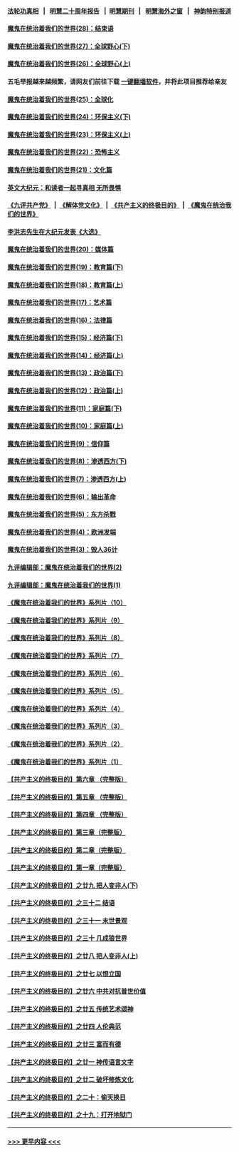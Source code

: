 #### [法轮功真相](https://github.com/gfw-breaker/truth/blob/master/README.md?t=0) &nbsp;&nbsp;|&nbsp;&nbsp; [明慧二十周年报告](https://github.com/gfw-breaker/mh-reports/blob/master/README.md?t=0) &nbsp;&nbsp;|&nbsp;&nbsp;[明慧期刊](https://github.com/gfw-breaker/mh-qikan) &nbsp;&nbsp;|&nbsp;&nbsp; [明慧海外之窗](https://github.com/gfw-breaker/mh-news/blob/master/README.md?t=0) &nbsp;&nbsp;|&nbsp;&nbsp; [神韵特别报道](https://github.com/gfw-breaker/mh-news/blob/master/shenyun.md?t=0)
#### [魔鬼在统治着我们的世界(28)：结束语](../pages/nsc422/n10936246.md?t=06291352) 
#### [魔鬼在统治着我们的世界(27)：全球野心(下)](../pages/nsc422/n10928319.md?t=06291352) 
#### [魔鬼在统治着我们的世界(26)：全球野心(上)](../pages/nsc422/n10900318.md?t=06291352) 
#### 五毛举报越来越频繁，请网友们前往下载 [一键翻墙软件](https://github.com/gfw-breaker/ssr-accounts)，并将此项目推荐给亲友
#### [魔鬼在统治着我们的世界(25)：全球化](../pages/nsc422/n10788205.md?t=06291352) 
#### [魔鬼在统治着我们的世界(24)：环保主义(下)](../pages/nsc422/n10695307.md?t=06291352) 
#### [魔鬼在统治着我们的世界(23)：环保主义(上)](../pages/nsc422/n10688613.md?t=06291352) 
#### [魔鬼在统治着我们的世界(22)：恐怖主义](../pages/nsc422/n10614727.md?t=06291352) 
#### [魔鬼在统治着我们的世界(21)：文化篇](../pages/nsc422/n10597706.md?t=06291352) 
#### [英文大纪元：和读者一起寻真相 无所畏惧](../pages/nsc422/n12542027.md?t=06291352) 
#### [《九评共产党》](https://github.com/begood0513/9ping.md/blob/master/README.md) &nbsp;|&nbsp; [《解体党文化》](../../../../jtdwh.md/blob/master/README.md)  &nbsp;|&nbsp; [《共产主义的终极目的》](../../../../gczydzjmd.md/blob/master/README.md) &nbsp;|&nbsp; [《魔鬼在统治我们的世界》](../../../../mgztzwmdsj.md/blob/master/README.md) 
#### [李洪志先生在大纪元发表《大选》](../pages/nsc422/n12534746.md?t=06291352) 
#### [魔鬼在统治着我们的世界(20)：媒体篇](../pages/nsc422/n10586579.md?t=06291352) 
#### [魔鬼在统治着我们的世界(19)：教育篇(下)](../pages/nsc422/n10564808.md?t=06291352) 
#### [魔鬼在统治着我们的世界(18)：教育篇(上)](../pages/nsc422/n10526970.md?t=06291352) 
#### [魔鬼在统治着我们的世界(17)：艺术篇](../pages/nsc422/n10499093.md?t=06291352) 
#### [魔鬼在统治着我们的世界(16)：法律篇](../pages/nsc422/n10485969.md?t=06291352) 
#### [魔鬼在统治着我们的世界(15)：经济篇(下)](../pages/nsc422/n10469975.md?t=06291352) 
#### [魔鬼在统治着我们的世界(14)：经济篇(上)](../pages/nsc422/n10457370.md?t=06291352) 
#### [魔鬼在统治着我们的世界(13)：政治篇(下)](../pages/nsc422/n10448270.md?t=06291352) 
#### [魔鬼在统治着我们的世界(12)：政治篇(上)](../pages/nsc422/n10444576.md?t=06291352) 
#### [魔鬼在统治着我们的世界(11)：家庭篇(下)](../pages/nsc422/n10440961.md?t=06291352) 
#### [魔鬼在统治着我们的世界(10)：家庭篇(上)](../pages/nsc422/n10435448.md?t=06291352) 
#### [魔鬼在统治着我们的世界(9)：信仰篇](../pages/nsc422/n10432159.md?t=06291352) 
#### [魔鬼在统治着我们的世界(8)：渗透西方(下)](../pages/nsc422/n10429603.md?t=06291352) 
#### [魔鬼在统治着我们的世界(7)：渗透西方(上)](../pages/nsc422/n10426013.md?t=06291352) 
#### [魔鬼在统治着我们的世界(6)：输出革命](../pages/nsc422/n10421536.md?t=06291352) 
#### [魔鬼在统治着我们的世界(5)：东方杀戮](../pages/nsc422/n10417707.md?t=06291352) 
#### [魔鬼在统治着我们的世界(4)：欧洲发端](../pages/nsc422/n10414890.md?t=06291352) 
#### [魔鬼在统治着我们的世界(3)：毁人36计](../pages/nsc422/n10411583.md?t=06291352) 
#### [九评编辑部：魔鬼在统治着我们的世界(2)](../pages/nsc422/n10410036.md?t=06291352) 
#### [九评编辑部：魔鬼在统治着我们的世界(1)](../pages/nsc422/n10406825.md?t=06291352) 
#### [《魔鬼在统治着我们的世界》系列片（10）](../pages/nsc422/n12292670.md?t=06291352) 
#### [《魔鬼在统治着我们的世界》系列片（9）](../pages/nsc422/n12290859.md?t=06291352) 
#### [《魔鬼在统治着我们的世界》系列片（8）](../pages/nsc422/n12287445.md?t=06291352) 
#### [《魔鬼在统治着我们的世界》系列片（7）](../pages/nsc422/n12283425.md?t=06291352) 
#### [《魔鬼在统治着我们的世界》系列片（6）](../pages/nsc422/n12282314.md?t=06291352) 
#### [《魔鬼在统治着我们的世界》系列片（5）](../pages/nsc422/n12281419.md?t=06291352) 
#### [《魔鬼在统治着我们的世界》系列片（4）](../pages/nsc422/n12274024.md?t=06291352) 
#### [《魔鬼在统治着我们的世界》系列片（3）](../pages/nsc422/n12271322.md?t=06291352) 
#### [《魔鬼在统治着我们的世界》系列片（2）](../pages/nsc422/n12269049.md?t=06291352) 
#### [《魔鬼在统治着我们的世界》系列片（1）](../pages/nsc422/n12267575.md?t=06291352) 
#### [【共产主义的终极目的】第六章 （完整版）](../pages/nsc422/n11428913.md?t=06291352) 
#### [【共产主义的终极目的】第五章 （完整版）](../pages/nsc422/n11428912.md?t=06291352) 
#### [【共产主义的终极目的】第四章 （完整版）](../pages/nsc422/n11428907.md?t=06291352) 
#### [【共产主义的终极目的】第三章（完整版）](../pages/nsc422/n11428848.md?t=06291352) 
#### [【共产主义的终极目的】第二章（完整版）](../pages/nsc422/n11428831.md?t=06291352) 
#### [【共产主义的终极目的】第一章（完整版）](../pages/nsc422/n11417651.md?t=06291352) 
#### [【共产主义的终极目的】之廿九 把人变非人(下)](../pages/nsc422/n11344140.md?t=06291352) 
#### [【共产主义的终极目的】之三十二 结语](../pages/nsc422/n11360535.md?t=06291352) 
#### [【共产主义的终极目的】之三十一 末世景观](../pages/nsc422/n11351129.md?t=06291352) 
#### [【共产主义的终极目的】之三十 几成狼世界](../pages/nsc422/n11348280.md?t=06291352) 
#### [【共产主义的终极目的】之廿八 把人变非人(上)](../pages/nsc422/n11340492.md?t=06291352) 
#### [【共产主义的终极目的】之廿七 以恨立国](../pages/nsc422/n11336944.md?t=06291352) 
#### [【共产主义的终极目的】之廿六 中共对抗普世价值](../pages/nsc422/n11324785.md?t=06291352) 
#### [【共产主义的终极目的】之廿五 传统艺术颂神](../pages/nsc422/n11296396.md?t=06291352) 
#### [【共产主义的终极目的】之廿四 人伦典范](../pages/nsc422/n11296397.md?t=06291352) 
#### [【共产主义的终极目的】之廿三 富而有德](../pages/nsc422/n11283598.md?t=06291352) 
#### [【共产主义的终极目的】之廿一 神传语言文字](../pages/nsc422/n11263265.md?t=06291352) 
#### [【共产主义的终极目的】之廿二 破坏修炼文化](../pages/nsc422/n11245728.md?t=06291352) 
#### [【共产主义的终极目的】之二十：偷天换日](../pages/nsc422/n11238846.md?t=06291352) 
#### [【共产主义的终极目的】之十九：打开地狱门](../pages/nsc422/n11206376.md?t=06291352) 

----
#### [ >>> 更早内容 <<< ](../indexes/nsc422-earlier.md)
